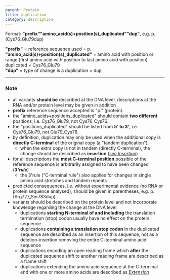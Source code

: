 ```yaml
---
parent: Protein
title: duplication
category: description
---
```


Format:  **"prefix""amino\_acid(s)+position(s)\_duplicated""dup"**,  e.g. p.(Cys76\_Glu79dup)

**"prefix"**  =  reference sequence used  =  p.<br>
**"amino_acid(s)+position(s)\_duplicated"**  =  amino acid with position or range (first amino acid with position to last amino acid with position) duplicated  =  Cys76\_Glu79<br>
**"dup"**  =  type of change is a duplication =  dup

---

### Note

*	all variants **should be** described at the DNA level, descriptions at the RNA and/or protein level may be given in addition
*	**prefix** reference sequence accepted is "p." (protein).
*	the "amino\_acids+positions\_duplicated" should contain **two different** positions, i.e. Cys76\_Glu79, not Cys76\_Cys76.
*	the "positions\_duplicated" should be listed from **5' to 3'**, i.e. Cys76\_Glu79, not Glu79\_Cys76.
*	by definition, duplication may only be used when the additional copy is **directly C-terminal** of the original copy (a "tandem duplication").
	*	when the extra copy is not in tandem (directly C-terminal), the change should be described as **insertion** ([_see Insertion_](/recommendations/protein/variant/insertion/)).
*	for all descriptions the **most C-terminal position** possible of the reference sequence is arbitrarily assigned to have been changed (_**3'rule**_)
	*	the 3'rule ("C-terminal rule") also applies for changes in single amino acid stretches and tandem repeats
*	predicted consequences, i.e. without experimental evidence (no RNA or protein sequence analysed), should be given in parentheses, e.g. p.(Arg727\_Ser783dup).
*	variants should be described on the protein level and not incorporate knowledge regarding the change at the DNA level
	*	duplications **starting N-terminal of and including** the translation termination (stop) codon usually have no effect on the protein sequence
	*	duplications **containing a translation stop codon** in the duplicated sequence are described as an insertion of this sequence, not as a deletion-insertion removing the entire C-terminal amino acid sequence
	*	duplications encoding an open reading frame which **after** the duplicated sequence shift to another reading frame are described as a frame shift
	*	duplications extending the amino acid sequence at the C-terminal end with one or more amino acids are described as [_Extension_](/recommendations/protein/variant/extension)
